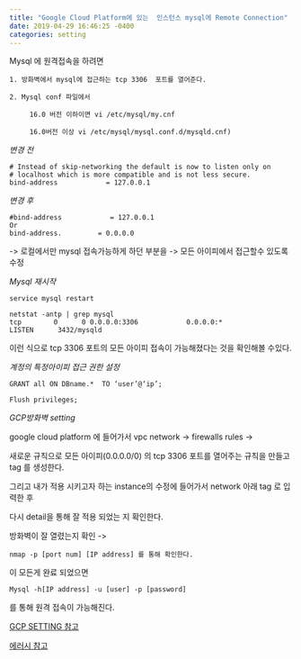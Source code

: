 ```yaml
---
title: "Google Cloud Platform에 있는  인스턴스 mysql에 Remote Connection"
date: 2019-04-29 16:46:25 -0400
categories: setting
---
```



Mysql 에 원격접속을 하려면 
	
	1. 방화벽에서 mysql에 접근하는 tcp 3306  포트를 열어준다.

	2. Mysql conf 파일에서 
    
         16.0 버전 이하이면 vi /etc/mysql/my.cnf
		
         16.0버전 이상 vi /etc/mysql/mysql.conf.d/mysqld.cnf)


*변경 전*
```
# Instead of skip-networking the default is now to listen only on
# localhost which is more compatible and is not less secure.
bind-address            = 127.0.0.1
```

*변경 후*
```
#bind-address            = 127.0.0.1 
Or
bind-address.         = 0.0.0.0
```

-> 로컬에서만 mysql 접속가능하게 하던 부분을 -> 모든 아이피에서 접근할수 있도록 수정

*Mysql 재시작*

```
service mysql restart
```

```
netstat -antp | grep mysql
tcp        0      0 0.0.0.0:3306            0.0.0.0:*               LISTEN      3432/mysqld
```

이런 식으로 tcp 3306 포트의 모든 아이피 접속이 가능해졌다는 것을 확인해볼 수있다.


*계정의 특정아이피 접근 권한 설정*

```
GRANT all ON DBname.*  TO ‘user’@‘ip’;
```
```
Flush privileges;
```

*GCP방화벽 setting*

google cloud platform 에 들어가서 vpc network -> firewalls rules ->

새로운 규칙으로 모든 아이피(0.0.0.0/0) 의 tcp 3306 포트를 열어주는 규칙을 만들고 tag 를 생성한다. 

그리고 내가 적용 시키고자 하는 instance의 수정에 들어가서 network 아래 tag 로 입력한 후 

다시 detail을 통해 잘 적용 되었는 지 확인한다.

방화벽이 잘 열렸는지 확인 ->

```
nmap -p [port num] [IP address] 를 통해 확인한다.
```

이 모든게 완료 되었으면

```
Mysql -h[IP address] -u [user] -p [password] 
```

를 통해 원격 접속이 가능해진다. 



[GCP SETTING 참고](https://brunch.co.kr/@smalljiny/3)


[에러시 참고](https://zetawiki.com/wiki/ERROR_2003_(HY000):_Can%27t_connect_to_MySQL_server_on)